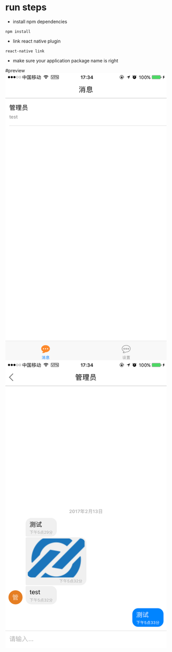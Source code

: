 # run steps
* install npm dependencies
```
npm install
```
* link react native plugin
```
react-native link
```
* make sure your application package name is right

#preview
![image](https://github.com/xsdlr/react-native-jmessage-example/raw/master/assets/IMG_0100.PNG)
![image](https://github.com/xsdlr/react-native-jmessage-example/raw/master/assets/IMG_0101.PNG)


